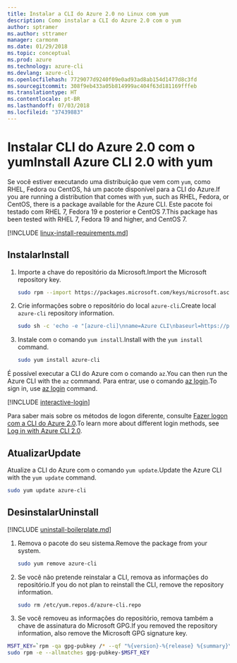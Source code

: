 ```yaml
---
title: Instalar a CLI do Azure 2.0 no Linux com yum
description: Como instalar a CLI do Azure 2.0 com o yum
author: sptramer
ms.author: sttramer
manager: carmonm
ms.date: 01/29/2018
ms.topic: conceptual
ms.prod: azure
ms.technology: azure-cli
ms.devlang: azure-cli
ms.openlocfilehash: 7729077d9240f09e0ad93ad8ab154d1477d8c3fd
ms.sourcegitcommit: 308f9eb433a05b814999ac404f63d181169fffeb
ms.translationtype: HT
ms.contentlocale: pt-BR
ms.lasthandoff: 07/03/2018
ms.locfileid: "37439883"
---
```

# <a name="install-azure-cli-20-with-yum"></a><span data-ttu-id="c0e46-103">Instalar CLI do Azure 2.0 com o yum</span><span class="sxs-lookup"><span data-stu-id="c0e46-103">Install Azure CLI 2.0 with yum</span></span>

<span data-ttu-id="c0e46-104">Se você estiver executando uma distribuição que vem com `yum`, como RHEL, Fedora ou CentOS, há um pacote disponível para a CLI do Azure.</span><span class="sxs-lookup"><span data-stu-id="c0e46-104">If you are running a distribution that comes with `yum`, such as RHEL, Fedora, or CentOS, there is a package available for the Azure CLI.</span></span> <span data-ttu-id="c0e46-105">Este pacote foi testado com RHEL 7, Fedora 19 e posterior e CentOS 7.</span><span class="sxs-lookup"><span data-stu-id="c0e46-105">This package has been tested with RHEL 7, Fedora 19 and higher, and CentOS 7.</span></span>

[!INCLUDE [linux-install-requirements.md](includes/linux-install-requirements.md)]

## <a name="install"></a><span data-ttu-id="c0e46-106">Instalar</span><span class="sxs-lookup"><span data-stu-id="c0e46-106">Install</span></span>

1. <span data-ttu-id="c0e46-107">Importe a chave do repositório da Microsoft.</span><span class="sxs-lookup"><span data-stu-id="c0e46-107">Import the Microsoft repository key.</span></span>

   ```bash
   sudo rpm --import https://packages.microsoft.com/keys/microsoft.asc
   ```

2. <span data-ttu-id="c0e46-108">Crie informações sobre o repositório do local `azure-cli`.</span><span class="sxs-lookup"><span data-stu-id="c0e46-108">Create local `azure-cli` repository information.</span></span>

   ```bash
   sudo sh -c 'echo -e "[azure-cli]\nname=Azure CLI\nbaseurl=https://packages.microsoft.com/yumrepos/azure-cli\nenabled=1\ngpgcheck=1\ngpgkey=https://packages.microsoft.com/keys/microsoft.asc" > /etc/yum.repos.d/azure-cli.repo'
   ```

3. <span data-ttu-id="c0e46-109">Instale com o comando `yum install`.</span><span class="sxs-lookup"><span data-stu-id="c0e46-109">Install with the `yum install` command.</span></span> 

   ```bash
   sudo yum install azure-cli
   ```

<span data-ttu-id="c0e46-110">É possível executar a CLI do Azure com o comando `az`.</span><span class="sxs-lookup"><span data-stu-id="c0e46-110">You can then run the Azure CLI with the `az` command.</span></span> <span data-ttu-id="c0e46-111">Para entrar, use o comando [az login](/cli/azure/reference-index#az-login).</span><span class="sxs-lookup"><span data-stu-id="c0e46-111">To sign in, use [az login](/cli/azure/reference-index#az-login) command.</span></span>

[!INCLUDE [interactive-login](includes/interactive-login.md)]

<span data-ttu-id="c0e46-112">Para saber mais sobre os métodos de logon diferente, consulte [Fazer logon com a CLI do Azure 2.0](authenticate-azure-cli.md).</span><span class="sxs-lookup"><span data-stu-id="c0e46-112">To learn more about different login methods, see [Log in with Azure CLI 2.0](authenticate-azure-cli.md).</span></span>

## <a name="update"></a><span data-ttu-id="c0e46-113">Atualizar</span><span class="sxs-lookup"><span data-stu-id="c0e46-113">Update</span></span>

<span data-ttu-id="c0e46-114">Atualize a CLI do Azure com o comando `yum update`.</span><span class="sxs-lookup"><span data-stu-id="c0e46-114">Update the Azure CLI with the `yum update` command.</span></span>

```bash
sudo yum update azure-cli
```

## <a name="uninstall"></a><span data-ttu-id="c0e46-115">Desinstalar</span><span class="sxs-lookup"><span data-stu-id="c0e46-115">Uninstall</span></span>

[!INCLUDE [uninstall-boilerplate.md](includes/uninstall-boilerplate.md)]

1. <span data-ttu-id="c0e46-116">Remova o pacote do seu sistema.</span><span class="sxs-lookup"><span data-stu-id="c0e46-116">Remove the package from your system.</span></span>

   ```bash
   sudo yum remove azure-cli
   ```

2. <span data-ttu-id="c0e46-117">Se você não pretende reinstalar a CLI, remova as informações do repositório.</span><span class="sxs-lookup"><span data-stu-id="c0e46-117">If you do not plan to reinstall the CLI, remove the repository information.</span></span>

   ```bash
   sudo rm /etc/yum.repos.d/azure-cli.repo
   ```

3. <span data-ttu-id="c0e46-118">Se você removeu as informações do repositório, remova também a chave de assinatura do Microsoft GPG.</span><span class="sxs-lookup"><span data-stu-id="c0e46-118">If you removed the repository information, also remove the Microsoft GPG signature key.</span></span>

  ```bash
  MSFT_KEY=`rpm -qa gpg-pubkey /* --qf "%{version}-%{release} %{summary}\n" | grep Microsoft | awk '{print $1}'`
  sudo rpm -e --allmatches gpg-pubkey-$MSFT_KEY
  ```
